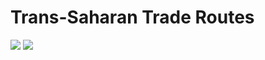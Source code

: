 # Trans-Saharan Trade Routes

![](/images/trans-saharan-trade-routes-1.png)
![](/images/trans-saharan-trade-routes-2.png)

